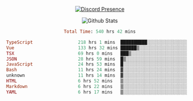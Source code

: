 <!DOCTYPE html>
<body>
<div align="center">

  [![Discord Presence](https://lanyard.cnrad.dev/api/576097150359044106)](https://discord.com/users/576097150359044106)
  
  ![Github Stats](https://github-readme-stats.vercel.app/api?username=verycrunchy&show_icons=true&theme=radical)

<!--START_SECTION:waka-->

```ruby
Total Time: 540 hrs 42 mins

TypeScript                 218 hrs 1 mins  ██████████░░░░░░░░░░░░░░░   40.33 %
Vue                        133 hrs 32 mins ██████▒░░░░░░░░░░░░░░░░░░   24.70 %
TSX                        69 hrs 0 mins   ███▒░░░░░░░░░░░░░░░░░░░░░   12.76 %
JSON                       28 hrs 59 mins  █▒░░░░░░░░░░░░░░░░░░░░░░░   05.36 %
JavaScript                 24 hrs 53 mins  █░░░░░░░░░░░░░░░░░░░░░░░░   04.60 %
Bash                       11 hrs 24 mins  ▓░░░░░░░░░░░░░░░░░░░░░░░░   02.11 %
unknown                    11 hrs 14 mins  ▓░░░░░░░░░░░░░░░░░░░░░░░░   02.08 %
HTML                       6 hrs 52 mins   ▒░░░░░░░░░░░░░░░░░░░░░░░░   01.27 %
Markdown                   6 hrs 22 mins   ▒░░░░░░░░░░░░░░░░░░░░░░░░   01.18 %
YAML                       6 hrs 17 mins   ▒░░░░░░░░░░░░░░░░░░░░░░░░   01.16 %
```

<!--END_SECTION:waka-->
</div>
</body>
</html>

